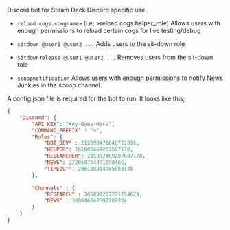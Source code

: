 Discord bot for Steam Deck Discord specific use.

* `reload cogs.<cogname>` (i.e; >reload cogs.helper_role)
Allows users with enough permissions to reload certain cogs for live testing/debug

* `sitdown @user1 @user2 ...`
Adds users to the sit-down role

* `sitdownrelease @user1 @user2 ...`
Removes users from the sit-down role

* `scoopnotification`
Allows users with enough permissions to notify News Junkies in the scoop channel.


A config.json file is required for the bot to run. It looks like this;
```json
{
    "Discord": {
        "API_KEY": "Key-Goes-Here",
        "COMMAND_PREFIX" : ">",
        "Roles": {
            "BOT_DEV" : 212590471648772096,
            "HELPER": 205902469207687170,
            "RESEARCHER": 205902469207687170,
            "NEWS": 222054704471998465,
            "TIMEOUT": 206188934085083146
        },
        
        "Channels" : {
            "RESEARCH" : 205897207721754624,
            "NEWS" : 309846667597709324
        }
    }
}
```